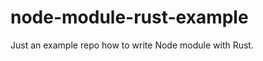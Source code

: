 node-module-rust-example
========================

Just an example repo how to write Node module with Rust.